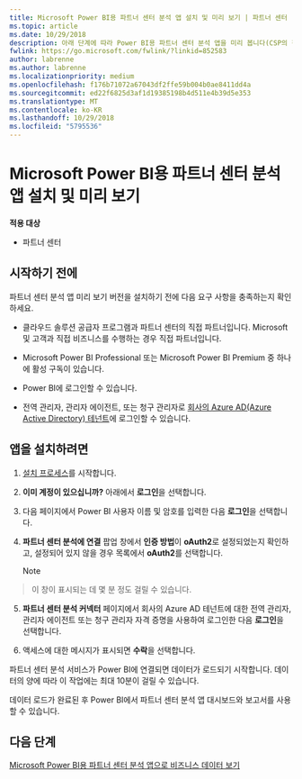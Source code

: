 ```yaml
---
title: Microsoft Power BI용 파트너 센터 분석 앱 설치 및 미리 보기 | 파트너 센터
ms.topic: article
ms.date: 10/29/2018
description: 아래 단계에 따라 Power BI용 파트너 센터 분석 앱을 미리 봅니다(CSP의 직접 파트너용).b
fwlink: https://go.microsoft.com/fwlink/?linkid=852583
author: labrenne
ms.author: labrenne
ms.localizationpriority: medium
ms.openlocfilehash: f176b71072a67043df2ffe59b004b0ae8411dd4a
ms.sourcegitcommit: ed22f6825d3af1d19385198b4d511e4b39d5e353
ms.translationtype: MT
ms.contentlocale: ko-KR
ms.lasthandoff: 10/29/2018
ms.locfileid: "5795536"
---
```

# <a name="install-and-preview-the-partner-center-analytics-app-for-microsoft-power-bi"></a>Microsoft Power BI용 파트너 센터 분석 앱 설치 및 미리 보기

**적용 대상**

-   파트너 센터

## <a name="before-you-begin"></a>시작하기 전에

파트너 센터 분석 앱 미리 보기 버전을 설치하기 전에 다음 요구 사항을 충족하는지 확인하세요.

-   클라우드 솔루션 공급자 프로그램과 파트너 센터의 직접 파트너입니다. Microsoft 및 고객과 직접 비즈니스를 수행하는 경우 직접 파트너입니다.

-   Microsoft Power BI Professional 또는 Microsoft Power BI Premium 중 하나에 활성 구독이 있습니다.

-   Power BI에 로그인할 수 있습니다.

-   전역 관리자, 관리자 에이전트, 또는 청구 관리자로 [회사의 Azure AD(Azure Active Directory) 테넌트](azure-active-directory-tenants-and-partner-center.md)에 로그인할 수 있습니다.

## <a name="to-install-the-app"></a>앱을 설치하려면

1. [설치 프로세스](https://app.powerbi.com/getdata/services/partneranalytics?cpcode=PartnerCenterAnalytics&getDataForceConnect=true&alwaysPromptForContentProviderCreds=true)를 시작합니다.

2. **이미 계정이 있으십니까?** 아래에서 **로그인**을 선택합니다. 

3.  다음 페이지에서 Power BI 사용자 이름 및 암호를 입력한 다음 **로그인**을 선택합니다. 

4.  **파트너 센터 분석에 연결** 팝업 창에서 **인증 방법**이 **oAuth2**로 설정되었는지 확인하고, 설정되어 있지 않을 경우 목록에서 **oAuth2**를 선택합니다. 

    > [!NOTE]  
>  이 창이 표시되는 데 몇 분 정도 걸릴 수 있습니다.

5.  **파트너 센터 분석 커넥터** 페이지에서 회사의 Azure AD 테넌트에 대한 전역 관리자, 관리자 에이전트 또는 청구 관리자 자격 증명을 사용하여 로그인한 다음 **로그인**을 선택합니다.
 
6.  액세스에 대한 메시지가 표시되면 **수락**을 선택합니다. 

파트너 센터 분석 서비스가 Power BI에 연결되면 데이터가 로드되기 시작합니다. 데이터의 양에 따라 이 작업에는 최대 10분이 걸릴 수 있습니다. 

데이터 로드가 완료된 후 Power BI에서 파트너 센터 분석 앱 대시보드와 보고서를 사용할 수 있습니다.

## <a name="next-steps"></a>다음 단계

[Microsoft Power BI용 파트너 센터 분석 앱으로 비즈니스 데이터 보기](power-bi-app-for-direct-partners-use.md)
